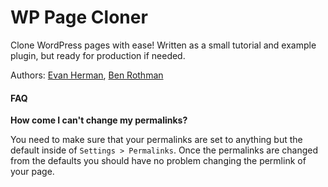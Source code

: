# WP Page Cloner

Clone WordPress pages with ease! Written as a small tutorial and example plugin, but ready for production if needed.

Authors: [Evan Herman](https://github.com/EvanHerman), [Ben Rothman](https://github.com/brothman01) 

#### FAQ

**How come I can't change my permalinks?**

You need to make sure that your permalinks are set to anything but the default inside of `Settings > Permalinks`. Once the permalinks are changed from the defaults you should have no problem changing the permlink of your page.